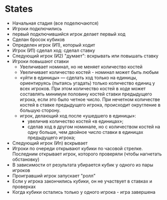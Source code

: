 # States

- Начальная стадия (все поделючаются)
- Игроки подключились
- первый подключившийся игрок делает первый ход
- Сделан бросок кубиков
- Определен игрок (И1), который ходит
- Игрок (И1) сделал ход: сделал ставку
- Следующий игрок (И2) "думает": вскрывать или повышать ставку
- Игроки повышают ставки
  - Увеличивает номинал, но не меняет количество костей
  - Увеличивает количество костей - номинал может быть любым
  - «уйти в единицы» — сделать ход только на единицы, ориентируясь (пытаясь угадать) только количество единиц у всех игроков. При этом количество костей в ходе может составлять минимум половину костей ставки предыдущего игрока, если это было четное число. При нечетном количестве костей в ставке предыдущего игрока, происходит округление в большую сторону.
  - игрок, делающий ход после «ушедшего в единицы»:
    - увеличив количество костей «в единицах»;
    - сделав ход в другом номинале, но с количеством костей на одну больше, чем двойное число ставки в единицах предыдущего игрока;
- Следующий игрок (Иn) вскрывает
- Игроки по очереди открывают кубики по часовой стрелке. Последним открывает игрок, которого проверяли (чтобы нагнетать обстановку)
- В зависимости от результата убирается кубик у одного из пары игроков
- Проигравший игрок запускает "ролл"
- Если у игрока закончились кубики, он не участвует в ставках и проверках
- Когда кубики остались только у одного игрока - игра завершена
